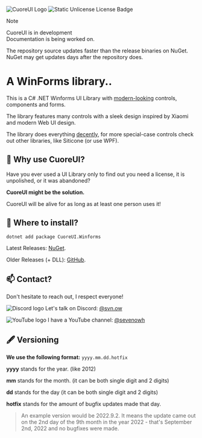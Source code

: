 ![CuoreUI Logo](https://i.imgur.com/sh8j9cJ.png)
![Static Unlicense License Badge](https://img.shields.io/badge/License-Unlicense-ff6a00)

> [!NOTE]
> CuoreUI is in development<br>
> Documentation is being worked on.

The repository source updates faster than the release binaries on NuGet.
NuGet may get updates days after the repository does.

# A WinForms library.. 
This is a C# .NET Winforms UI Library with <ins>modern-looking</ins> controls, components and forms.

The library features many controls with a sleek design inspired by Xiaomi and modern Web UI design.

The library does everything <ins>decently</ins>, for more special-case controls check out other libraries, like Siticone (or use WPF). 

## 🗿 Why use CuoreUI?
Have you ever used a UI Library only to find out you need a license, it is unpolished, or it was abandoned?

**CuoreUI might be the solution.**

CuoreUI will be alive for as long as at least one person uses it!

## 💾 Where to install? 
`dotnet add package CuoreUI.Winforms`

Latest Releases: [NuGet](https://www.nuget.org/packages/CuoreUI.Winforms/).

Older Releases (+ DLL): [GitHub](https://github.com/7owh/CuoreUI/releases).
## 📫 Contact?

Don't hesitate to reach out, I respect everyone!

![Discord logo](https://i.imgur.com/BvvyqHK.png) Let's talk on Discord: [@svn.ow](https://discord.com/)

![YouTube logo](https://i.imgur.com/OOAQDD5.png) I have a YouTube channel: [@sevenowh](https://www.youtube.com/@sevenowh)

## 🖋️ Versioning
**We use the following format:**
`yyyy.mm.dd.hotfix`

**yyyy** stands for the year. (like 2012)

**mm** stands for the month. (it can be both single digit and 2 digits) 

**dd** stands for the day (it can be both single digit and 2 digits) 

**hotfix** stands for the amount of bugfix updates made that day. 

> An example version would be 2022.9.2. It means the update came out on the 2nd day of the 9th month in the year 2022 - that's September 2nd, 2022 and no bugfixes were made. 

